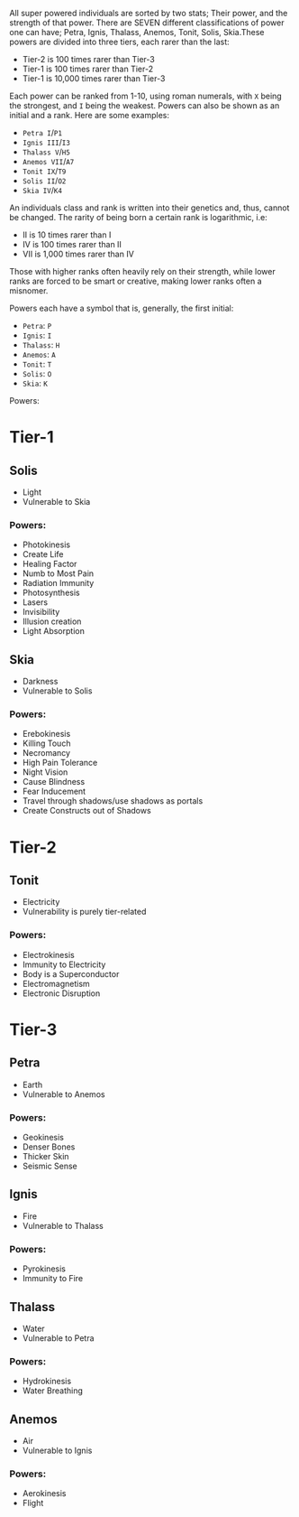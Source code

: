 All super powered individuals are sorted by two stats; Their power, and the strength of that power. There are SEVEN different classifications of power one can have; Petra, Ignis, Thalass, Anemos, Tonit, Solis, Skia.These powers are divided into three tiers, each rarer than the last:
- Tier-2 is 100 times rarer than Tier-3
- Tier-1 is 100 times rarer than Tier-2
- Tier-1 is 10,000 times rarer than Tier-3

Each power can be ranked from 1-10, using roman numerals, with `X` being the strongest, and `I` being the weakest. Powers can also be shown as an initial and a rank. Here are some examples:
- `Petra I`/`P1`
- `Ignis III`/`I3`
- `Thalass V`/`H5`
- `Anemos VII`/`A7`
- `Tonit IX`/`T9`
- `Solis II`/`O2`
- `Skia IV`/`K4`

An individuals class and rank is written into their genetics and, thus, cannot be changed. The rarity of being born a certain rank is logarithmic, i.e:
- II is 10 times rarer than I
- IV is 100 times rarer than II
- VII is 1,000 times rarer than IV

Those with higher ranks often heavily rely on their strength, while lower ranks are forced to be smart or creative, making lower ranks often a misnomer.

Powers each have a symbol that is, generally, the first initial:
- `Petra`: `P`
- `Ignis`: `I`
- `Thalass`: `H`
- `Anemos`: `A`
- `Tonit`: `T`
- `Solis`: `O`
- `Skia`: `K`

Powers:

# Tier-1

## Solis
- Light
- Vulnerable to Skia

### Powers:
- Photokinesis
- Create Life
- Healing Factor
- Numb to Most Pain
- Radiation Immunity
- Photosynthesis
- Lasers
- Invisibility
- Illusion creation
- Light Absorption

## Skia
- Darkness
- Vulnerable to Solis

### Powers:
- Erebokinesis
- Killing Touch
- Necromancy
- High Pain Tolerance
- Night Vision
- Cause Blindness
- Fear Inducement
- Travel through shadows/use shadows as portals
- Create Constructs out of Shadows

# Tier-2

## Tonit
- Electricity
- Vulnerability is purely tier-related

### Powers:
- Electrokinesis
- Immunity to Electricity
- Body is a Superconductor
- Electromagnetism
- Electronic Disruption

# Tier-3

## Petra
- Earth
- Vulnerable to Anemos

### Powers:
- Geokinesis
- Denser Bones
- Thicker Skin
- Seismic Sense

## Ignis
- Fire
- Vulnerable to Thalass

### Powers:
- Pyrokinesis
- Immunity to Fire

## Thalass
- Water
- Vulnerable to Petra

### Powers:
- Hydrokinesis
- Water Breathing

## Anemos
- Air
- Vulnerable to Ignis

### Powers:
- Aerokinesis
- Flight